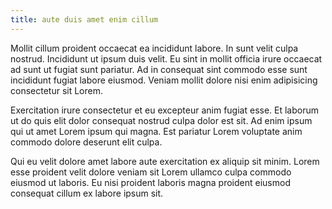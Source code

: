 ```yaml
---
title: aute duis amet enim cillum
---
```


Mollit cillum proident occaecat ea incididunt labore. In sunt velit culpa nostrud. Incididunt ut ipsum duis velit. Eu sint in mollit officia irure occaecat ad sunt ut fugiat sunt pariatur. Ad in consequat sint commodo esse sunt incididunt fugiat labore eiusmod. Veniam mollit dolore nisi enim adipisicing consectetur sit Lorem.

Exercitation irure consectetur et eu excepteur anim fugiat esse. Et laborum ut do quis elit dolor consequat nostrud culpa dolor est sit. Ad enim ipsum qui ut amet Lorem ipsum qui magna. Est pariatur Lorem voluptate anim commodo dolore deserunt elit culpa.

Qui eu velit dolore amet labore aute exercitation ex aliquip sit minim. Lorem esse proident velit dolore veniam sit Lorem ullamco culpa commodo eiusmod ut laboris. Eu nisi proident laboris magna proident eiusmod consequat cillum ex labore ipsum sit.